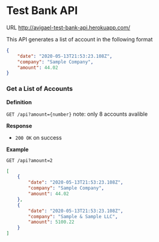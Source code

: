 # Test Bank API

URL http://avigael-test-bank-api.herokuapp.com/

This API generates a list of account in the following format

```json
{
	"date": "2020-05-13T21:53:23.108Z",
	"company": "Sample Company",
	"amount": 44.02
}
```

### Get a List of Accounts

**Definition**

`GET /api?amount={number}`
note: only 8 accounts avalible

**Response**

- `200 OK` on success

**Example**

`GET /api?amount=2`

```json
[
    {
		"date": "2020-05-13T21:53:23.108Z",
		"company": "Sample Company",
		"amount": 44.02
    },
    {
		"date": "2020-05-13T21:53:23.108Z",
		"company": "Sample & Sample LLC",
		"amount": 5100.22
    }
]
```

